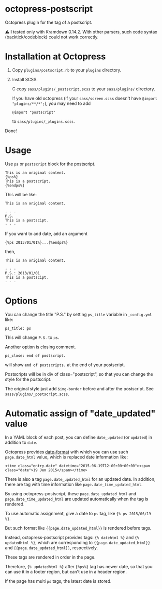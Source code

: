 octopress-postscript
====================

Octopress plugin for the tag of a postscript.

:warning: I tested only with Kramdown 0.14.2. With other parsers, such code
syntax (backtick/codeblock) could not work correctly.

# Installation at Octopress

1. Copy `plugins/postscript.rb`
   to your `plugins` directory.

1. Install SCSS.

   C copy `sass/plugins/_postscript.scss`
   to your `sass/plugins/` directory.

   If you have old octopress
   (if your `sass/screen.scss` doesn't have `@import "plugins/**/*";`),
   you may need to add

    `@import "postscript"`

   to `sass/plugins/_plugins.scss`.

Done!

# Usage

Use `ps` or `postscript` block for the postscript.

    This is an original content.
    {%ps%}
    This is a postscript.
    {%endps%}

This will be like:

    This is an original content.

    - - -
    P.S.
    This is a postscipt.
    - - -

If you want to add date, add an argument

    {%ps 2013/01/01%}...{%endps%}

then,

    This is an original content.

    - - -
    P.S.: 2013/01/01
    This is a postscipt.
    - - -

# Options

You can change the title "P.S." by setting `ps_title` variable in `_config.yml` like:

    ps_title: ps

This will change `P.S.` to `ps`.

Another option is closing comment.

    ps_close: end of postscript.

will show `end of postscripts.` at the end of your postscript.

Postscripts will be in div of class="postscript",
so that you can change the style for the postscript.

The original style just add `$img-border` before and after the postscript.
See `sass/plugins/_postscript.scss`.

# Automatic assign of "date_updated" value

In a YAML block of each post,
you can define `date_updated` (or `updated`) in addition to `date`.

Octopress provides [date-format](https://github.com/octopress/date-format)
with which you can use such `page.date_html` value, which is replaced date information like:

    <time class="entry-date" datetime="2015-06-19T12:00:00+00:00"><span class="date">19 Jun 2015</span></time>

There is also a tag `page.date_updated_html` for an updated date.
In addition, there are tag with time information like `page.date_time_updated_html`.

By using octopress-postscript, these `page.date_updated_html` and `page.date_time_updated_html`
are updated automatically when the tag is rendered.

To use automatic assignment, give a date to `ps` tag, like `{% ps 2015/06/19 %}`.

But such format like `{{page.date_updated_html}}` is rendered before tags.

Instead, octopress-postscript provides tags: `{% datehtml %}` and `{% updatedhtml %}`,
which are corresponding to `{{page.date_updated_html}}` and `{{page.date_updated_html}}`, respectively.

These tags are rendered in order in the page.

Therefore, `{% updatedhtml %}` after `{%ps%}` tag has newer date,
so that you can use it in a footer region, but can't use in a header region.

If the page has multi `ps` tags, the latest date is stored.



